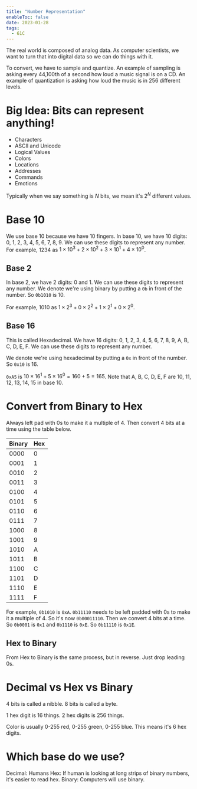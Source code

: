 ```yaml
---
title: "Number Representation"
enableToc: false
date: 2023-01-28
tags:
  - 61C
---
```


The real world is composed of analog data. As computer scientists, we want to turn that into digital data so we can do things with it.

To convert, we have to sample and quantize. An example of sampling is asking every 44,100th of a second how loud a music signal is on a CD. An example of quantization is asking how loud the music is in 256 different levels.

# Big Idea: Bits can represent anything!

- Characters
- ASCII and Unicode
- Logical Values
- Colors
- Locations
- Addresses
- Commands
- Emotions

Typically when we say something is $N$ bits, we mean it's $2^N$ different values.

# Base 10

We use base 10 because we have 10 fingers. In base 10, we have 10 digits: 0, 1, 2, 3, 4, 5, 6, 7, 8, 9. We can use these digits to represent any number. For example, 1234 as $1 \times 10^3 + 2 \times 10^2 + 3 \times 10^1 + 4 \times 10^0$.

## Base 2

In base 2, we have 2 digits: 0 and 1. We can use these digits to represent any number. We denote we're using binary by putting a `0b` in front of the number. So `0b1010` is 10.

For example, 1010 as $1 \times 2^3 + 0 \times 2^2 + 1 \times 2^1 + 0 \times 2^0$.

## Base 16

This is called Hexadecimal. We have 16 digits: 0, 1, 2, 3, 4, 5, 6, 7, 8, 9, A, B, C, D, E, F. We can use these digits to represent any number.

We denote we're using hexadecimal by putting a `0x` in front of the number. So `0x10` is 16.

`0xA5` is $10 \times 16^1 + 5 \times 16^0 = 160 + 5 = 165$. Note that A, B, C, D, E, F are 10, 11, 12, 13, 14, 15 in base 10.

# Convert from Binary to Hex

Always left pad with 0s to make it a multiple of 4. Then convert 4 bits at a time using the table below.

| Binary | Hex |
| ------ | --- |
| 0000   | 0   |
| 0001   | 1   |
| 0010   | 2   |
| 0011   | 3   |
| 0100   | 4   |
| 0101   | 5   |
| 0110   | 6   |
| 0111   | 7   |
| 1000   | 8   |
| 1001   | 9   |
| 1010   | A   |
| 1011   | B   |
| 1100   | C   |
| 1101   | D   |
| 1110   | E   |
| 1111   | F   |

For example, `0b1010` is `0xA`. `0b11110` needs to be left padded with 0s to make it a multiple of 4. So it's now `0b00011110`. Then we convert 4 bits at a time. So `0b0001` is `0x1` and `0b1110` is `0xE`. So `0b11110` is `0x1E`.

## Hex to Binary

From Hex to Binary is the same process, but in reverse. Just drop leading 0s.

# Decimal vs Hex vs Binary

4 bits is called a nibble. 8 bits is called a byte.

1 hex digit is 16 things. 2 hex digits is 256 things.

Color is usually 0-255 red, 0-255 green, 0-255 blue. This means it's 6 hex digits.

# Which base do we use?

Decimal: Humans
Hex: If human is looking at long strips of binary numbers, it's easier to read hex.
Binary: Computers will use binary.
